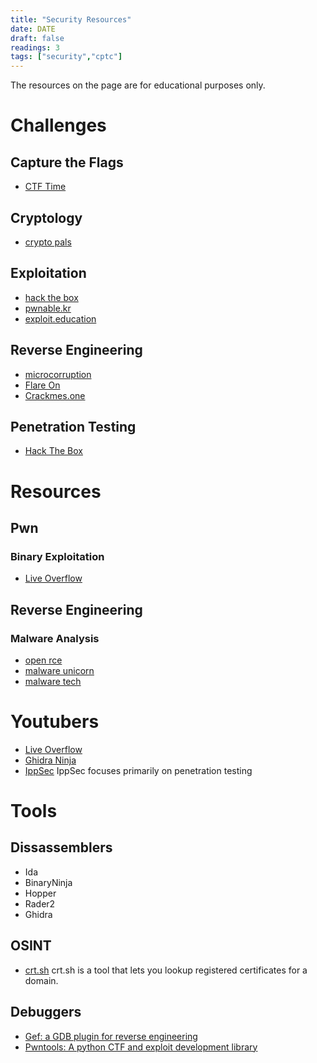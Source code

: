 ```yaml
---
title: "Security Resources"
date: DATE
draft: false
readings: 3
tags: ["security","cptc"]
---
```

The resources on the page are for educational purposes only.

# Challenges

## Capture the Flags
* [CTF Time](https://ctftime.org/)

## Cryptology
* [crypto pals](https://cryptopals.com/)

## Exploitation

* [hack the box](https://www.hackthebox.eu/)
* [pwnable.kr](https://pwnable.kr)
* [exploit.education](https://exploit.education/downloads/)

## Reverse Engineering
* [microcorruption](https://microcorruption.com/)
* [Flare On](https://www.fireeye.com/blog/threat-research/2019/09/2019-flare-on-challenge-solutions.html)
* [Crackmes.one](https://crackmes.one)
## Penetration Testing
- [Hack The Box](https://www.hackthebox.eu/)



# Resources

## Pwn

### Binary Exploitation
* [Live Overflow](https://www.youtube.com/watch?v=iyAyN3GFM7A&list=PLhixgUqwRTjxglIswKp9mpkfPNfHkzyeN)

## Reverse Engineering

### Malware Analysis
* [open rce](https://github.com/OpenRCE/Malware-Analysis-Training)
* [malware unicorn](https://malwareunicorn.org/workshops/re101.html#0)
* [malware tech](https://www.malwaretech.com/tag/reversing/page/2)

# Youtubers
* [Live Overflow](https://www.youtube.com/channel/UClcE-kVhqyiHCcjYwcpfj9w)
* [Ghidra Ninja](https://www.youtube.com/channel/UC3S8vxwRfqLBdIhgRlDRVzw)
* [IppSec](https://www.youtube.com/channel/UCa6eh7gCkpPo5XXUDfygQQA)
IppSec focuses primarily on penetration testing

# Tools

## Dissassemblers
* Ida
* BinaryNinja
* Hopper
* Rader2
* Ghidra

## OSINT
* [crt.sh](https://crt.sh)
crt.sh is a tool that lets you lookup registered certificates for a domain.

## Debuggers
* [Gef: a GDB plugin for reverse engineering]([https://github.com/hugsy/gef)
* [Pwntools: A python CTF and exploit development library](https://github.com/Gallopsled/pwntools)
